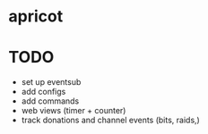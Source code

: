 # apricot

# TODO
- set up eventsub
- add configs
- add commands
- web views (timer + counter)
- track donations and channel events (bits, raids,)